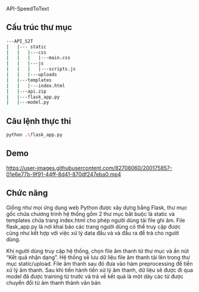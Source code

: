API-SpeedToText
## Cấu trúc thư mục

```bash
---API_S2T
|	|--- static
|	|	|---css
|	|	|	|---main.css
|	|	|---js
|	|	|	|---scripts.js
|	|	|---uploads
|	|---templates
|	|	|---index.html
|	|---api.zip
|	|---flask_app.py
|	|---model.py
```

## Câu lệnh thực thi

```bash
python .\flask_app.py
```

## Demo
https://user-images.githubusercontent.com/82708060/200175857-01e6e77b-9f91-44ff-8d41-870df247eba0.mp4


## Chức năng

Giống như mọi ứng dụng web Python được xây dựng bằng Flask, thư mục gốc chứa chương trình hệ thống gồm 2 thư mục bắt buộc là static và templates chứa trang index.html cho phép người dùng tải file ghi âm. File flask_app.py là nơi khai báo các trang người dùng có thể truy cập được cũng như kết hợp với việc xử lý data đầu và và đầu ra để trả cho người dùng.

Khi người dùng truy cập hệ thống, chọn file âm thanh từ thư mục và ấn nút “Kết quả nhận dạng”. Hệ thống sẽ lưu dữ liệu file âm thanh tải lên trong thư mục static/upload. File âm thanh sau đó đưa vào hàm preprocessing để tiền xử lý âm thanh. Sau khi tiến hành tiền xử lý âm thanh, dữ liệu sẽ được đi qua model đã được training từ trước và trả về kết quả là một dãy các từ được chuyển đổi từ âm thanh thành văn bản
